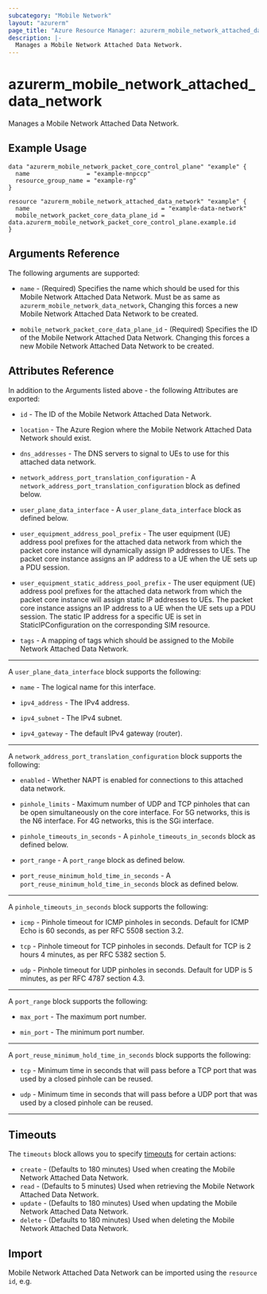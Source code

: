 ```yaml
---
subcategory: "Mobile Network"
layout: "azurerm"
page_title: "Azure Resource Manager: azurerm_mobile_network_attached_data_network"
description: |-
  Manages a Mobile Network Attached Data Network.
---
```


# azurerm_mobile_network_attached_data_network

Manages a Mobile Network Attached Data Network.

## Example Usage

```hcl
data "azurerm_mobile_network_packet_core_control_plane" "example" {
  name                = "example-mnpccp"
  resource_group_name = "example-rg"
}

resource "azurerm_mobile_network_attached_data_network" "example" {
  name                                     = "example-data-network"
  mobile_network_packet_core_data_plane_id = data.azurerm_mobile_network_packet_core_control_plane.example.id
}
```

## Arguments Reference

The following arguments are supported:

* `name` - (Required) Specifies the name which should be used for this Mobile Network Attached Data Network. Must be as same as `azurerm_mobile_network_data_network`, Changing this forces a new Mobile Network Attached Data Network to be created.

* `mobile_network_packet_core_data_plane_id` - (Required) Specifies the ID of the Mobile Network Attached Data Network. Changing this forces a new Mobile Network Attached Data Network to be created.

## Attributes Reference

In addition to the Arguments listed above - the following Attributes are exported:

* `id` - The ID of the Mobile Network Attached Data Network.

* `location` - The Azure Region where the Mobile Network Attached Data Network should exist. 

* `dns_addresses` - The DNS servers to signal to UEs to use for this attached data network.

* `network_address_port_translation_configuration` - A `network_address_port_translation_configuration` block as defined below.

* `user_plane_data_interface` - A `user_plane_data_interface` block as defined below.

* `user_equipment_address_pool_prefix` - The user equipment (UE) address pool prefixes for the attached data network from which the packet core instance will dynamically assign IP addresses to UEs. The packet core instance assigns an IP address to a UE when the UE sets up a PDU session.

* `user_equipment_static_address_pool_prefix` - The user equipment (UE) address pool prefixes for the attached data network from which the packet core instance will assign static IP addresses to UEs. The packet core instance assigns an IP address to a UE when the UE sets up a PDU session. The static IP address for a specific UE is set in StaticIPConfiguration on the corresponding SIM resource.

* `tags` - A mapping of tags which should be assigned to the Mobile Network Attached Data Network.

---

A `user_plane_data_interface` block supports the following:

* `name` - The logical name for this interface.

* `ipv4_address` - The IPv4 address.

* `ipv4_subnet` - The IPv4 subnet.

* `ipv4_gateway` - The default IPv4 gateway (router).

---

A `network_address_port_translation_configuration` block supports the following:

* `enabled` - Whether NAPT is enabled for connections to this attached data network.

* `pinhole_limits` - Maximum number of UDP and TCP pinholes that can be open simultaneously on the core interface. For 5G networks, this is the N6 interface. For 4G networks, this is the SGi interface.

* `pinhole_timeouts_in_seconds` - A `pinhole_timeouts_in_seconds` block as defined below.

* `port_range` - A `port_range` block as defined below.

* `port_reuse_minimum_hold_time_in_seconds` - A `port_reuse_minimum_hold_time_in_seconds` block as defined below.

---

A `pinhole_timeouts_in_seconds` block supports the following:

* `icmp` - Pinhole timeout for ICMP pinholes in seconds. Default for ICMP Echo is 60 seconds, as per RFC 5508 section 3.2.

* `tcp` - Pinhole timeout for TCP pinholes in seconds. Default for TCP is 2 hours 4 minutes, as per RFC 5382 section 5.

* `udp` - Pinhole timeout for UDP pinholes in seconds. Default for UDP is 5 minutes, as per RFC 4787 section 4.3.

---

A `port_range` block supports the following:

* `max_port` - The maximum port number.

* `min_port` - The minimum port number.

---

A `port_reuse_minimum_hold_time_in_seconds` block supports the following:

* `tcp` - Minimum time in seconds that will pass before a TCP port that was used by a closed pinhole can be reused.

* `udp` - Minimum time in seconds that will pass before a UDP port that was used by a closed pinhole can be reused.

---

## Timeouts

The `timeouts` block allows you to specify [timeouts](https://www.terraform.io/docs/configuration/resources.html#timeouts) for certain actions:

* `create` - (Defaults to 180 minutes) Used when creating the Mobile Network Attached Data Network.
* `read` - (Defaults to 5 minutes) Used when retrieving the Mobile Network Attached Data Network.
* `update` - (Defaults to 180 minutes) Used when updating the Mobile Network Attached Data Network.
* `delete` - (Defaults to 180 minutes) Used when deleting the Mobile Network Attached Data Network.

## Import

Mobile Network Attached Data Network can be imported using the `resource id`, e.g.
